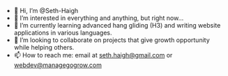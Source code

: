 - 👋 Hi, I’m @Seth-Haigh
- 👀 I’m interested in everything and anything, but right now...
- 🌱 I’m currently learning advanced hang gliding (H3) and writing website applications in various languages. 
- 💞️ I’m looking to collaborate on projects that give growth opportunity while helping others. 
- 📫 How to reach me:  email at seth.haigh@gmail.com or webdev@managegogrow.com

<!---
Seth-Haigh/Seth-Haigh is a ✨ special ✨ repository because its `README.md` (this file) appears on your GitHub profile.
You can click the Preview link to take a look at your changes.
--->
